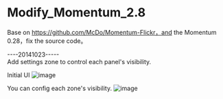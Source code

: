 Modify_Momentum_2.8
===================
Base on https://github.com/McDo/Momentum-Flickr，and the Momentum 0.28，fix the source code。


----20141023-----  
Add settings zone to control each panel's visibility.

Initial UI
![image](https://farm4.staticflickr.com/3937/15608580485_46b9b67e29_o.png)

You can config each zone's visibility.
![image](https://farm6.staticflickr.com/5612/15422999310_e243088bd0_o.png)